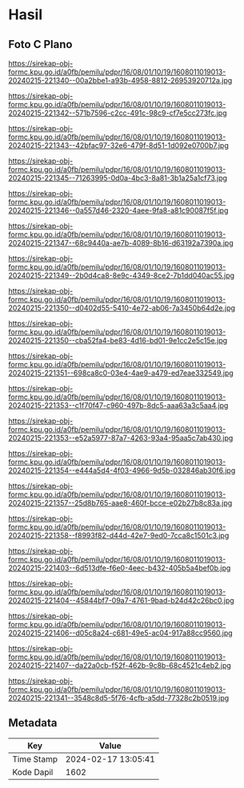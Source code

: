 # Hasil

## Foto C Plano

https://sirekap-obj-formc.kpu.go.id/a0fb/pemilu/pdpr/16/08/01/10/19/1608011019013-20240215-221340--00a2bbe1-a93b-4958-8812-26953920712a.jpg

https://sirekap-obj-formc.kpu.go.id/a0fb/pemilu/pdpr/16/08/01/10/19/1608011019013-20240215-221342--571b7596-c2cc-491c-98c9-cf7e5cc273fc.jpg

https://sirekap-obj-formc.kpu.go.id/a0fb/pemilu/pdpr/16/08/01/10/19/1608011019013-20240215-221343--42bfac97-32e6-479f-8d51-1d092e0700b7.jpg

https://sirekap-obj-formc.kpu.go.id/a0fb/pemilu/pdpr/16/08/01/10/19/1608011019013-20240215-221345--71263995-0d0a-4bc3-8a81-3b1a25a1cf73.jpg

https://sirekap-obj-formc.kpu.go.id/a0fb/pemilu/pdpr/16/08/01/10/19/1608011019013-20240215-221346--0a557d46-2320-4aee-9fa8-a81c90087f5f.jpg

https://sirekap-obj-formc.kpu.go.id/a0fb/pemilu/pdpr/16/08/01/10/19/1608011019013-20240215-221347--68c9440a-ae7b-4089-8b16-d63192a7390a.jpg

https://sirekap-obj-formc.kpu.go.id/a0fb/pemilu/pdpr/16/08/01/10/19/1608011019013-20240215-221349--2b0d4ca8-8e9c-4349-8ce2-7b1dd040ac55.jpg

https://sirekap-obj-formc.kpu.go.id/a0fb/pemilu/pdpr/16/08/01/10/19/1608011019013-20240215-221350--d0402d55-5410-4e72-ab06-7a3450b64d2e.jpg

https://sirekap-obj-formc.kpu.go.id/a0fb/pemilu/pdpr/16/08/01/10/19/1608011019013-20240215-221350--cba52fa4-be83-4d16-bd01-9e1cc2e5c15e.jpg

https://sirekap-obj-formc.kpu.go.id/a0fb/pemilu/pdpr/16/08/01/10/19/1608011019013-20240215-221351--698ca8c0-03e4-4ae9-a479-ed7eae332549.jpg

https://sirekap-obj-formc.kpu.go.id/a0fb/pemilu/pdpr/16/08/01/10/19/1608011019013-20240215-221353--c1f70f47-c960-497b-8dc5-aaa63a3c5aa4.jpg

https://sirekap-obj-formc.kpu.go.id/a0fb/pemilu/pdpr/16/08/01/10/19/1608011019013-20240215-221353--e52a5977-87a7-4263-93a4-95aa5c7ab430.jpg

https://sirekap-obj-formc.kpu.go.id/a0fb/pemilu/pdpr/16/08/01/10/19/1608011019013-20240215-221354--e444a5d4-4f03-4966-9d5b-032846ab30f6.jpg

https://sirekap-obj-formc.kpu.go.id/a0fb/pemilu/pdpr/16/08/01/10/19/1608011019013-20240215-221357--25d8b765-aae8-460f-bcce-e02b27b8c83a.jpg

https://sirekap-obj-formc.kpu.go.id/a0fb/pemilu/pdpr/16/08/01/10/19/1608011019013-20240215-221358--f8993f82-d44d-42e7-9ed0-7cca8c1501c3.jpg

https://sirekap-obj-formc.kpu.go.id/a0fb/pemilu/pdpr/16/08/01/10/19/1608011019013-20240215-221403--6d513dfe-f6e0-4eec-b432-405b5a4bef0b.jpg

https://sirekap-obj-formc.kpu.go.id/a0fb/pemilu/pdpr/16/08/01/10/19/1608011019013-20240215-221404--45844bf7-09a7-4761-9bad-b24d42c26bc0.jpg

https://sirekap-obj-formc.kpu.go.id/a0fb/pemilu/pdpr/16/08/01/10/19/1608011019013-20240215-221406--d05c8a24-c681-49e5-ac04-917a88cc9560.jpg

https://sirekap-obj-formc.kpu.go.id/a0fb/pemilu/pdpr/16/08/01/10/19/1608011019013-20240215-221407--da22a0cb-f52f-462b-9c8b-68c4521c4eb2.jpg

https://sirekap-obj-formc.kpu.go.id/a0fb/pemilu/pdpr/16/08/01/10/19/1608011019013-20240215-221341--3548c8d5-5f76-4cfb-a5dd-77328c2b0519.jpg


## Metadata

| Key        | Value               |
| ---------- | ------------------- |
| Time Stamp | 2024-02-17 13:05:41 |
| Kode Dapil | 1602                |



